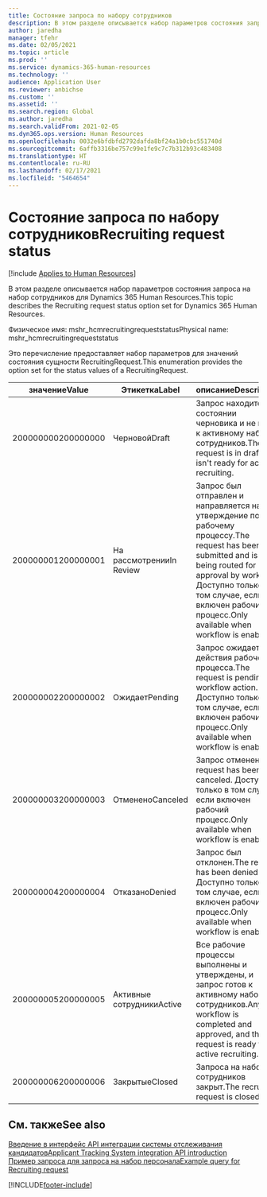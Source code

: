 ```yaml
---
title: Состояние запроса по набору сотрудников
description: В этом разделе описывается набор параметров состояния запроса на набор сотрудников для Dynamics 365 Human Resources.
author: jaredha
manager: tfehr
ms.date: 02/05/2021
ms.topic: article
ms.prod: ''
ms.service: dynamics-365-human-resources
ms.technology: ''
audience: Application User
ms.reviewer: anbichse
ms.custom: ''
ms.assetid: ''
ms.search.region: Global
ms.author: jaredha
ms.search.validFrom: 2021-02-05
ms.dyn365.ops.version: Human Resources
ms.openlocfilehash: 0032e6bfdbfd2792dafda8bf24a1b0cbc551740d
ms.sourcegitcommit: 6affb3316be757c99e1fe9c7c7b312b93c483408
ms.translationtype: HT
ms.contentlocale: ru-RU
ms.lasthandoff: 02/17/2021
ms.locfileid: "5464654"
---
```

# <a name="recruiting-request-status"></a><span data-ttu-id="01e74-103">Состояние запроса по набору сотрудников</span><span class="sxs-lookup"><span data-stu-id="01e74-103">Recruiting request status</span></span>

[!include [Applies to Human Resources](../includes/applies-to-hr.md)]

<span data-ttu-id="01e74-104">В этом разделе описывается набор параметров состояния запроса на набор сотрудников для Dynamics 365 Human Resources.</span><span class="sxs-lookup"><span data-stu-id="01e74-104">This topic describes the Recruiting request status option set for Dynamics 365 Human Resources.</span></span>

<span data-ttu-id="01e74-105">Физическое имя: mshr_hcmrecruitingrequeststatus</span><span class="sxs-lookup"><span data-stu-id="01e74-105">Physical name: mshr_hcmrecruitingrequeststatus</span></span>

<span data-ttu-id="01e74-106">Это перечисление предоставляет набор параметров для значений состояния сущности RecruitingRequest.</span><span class="sxs-lookup"><span data-stu-id="01e74-106">This enumeration provides the option set for the status values of a RecruitingRequest.</span></span>

| <span data-ttu-id="01e74-107">значение</span><span class="sxs-lookup"><span data-stu-id="01e74-107">Value</span></span> | <span data-ttu-id="01e74-108">Этикетка</span><span class="sxs-lookup"><span data-stu-id="01e74-108">Label</span></span> | <span data-ttu-id="01e74-109">описание</span><span class="sxs-lookup"><span data-stu-id="01e74-109">Description</span></span> |
| --- | --- | --- |
| <span data-ttu-id="01e74-110">200000000</span><span class="sxs-lookup"><span data-stu-id="01e74-110">200000000</span></span> | <span data-ttu-id="01e74-111">Черновой</span><span class="sxs-lookup"><span data-stu-id="01e74-111">Draft</span></span> | <span data-ttu-id="01e74-112">Запрос находится в состоянии черновика и не готов к активному набору сотрудников.</span><span class="sxs-lookup"><span data-stu-id="01e74-112">The request is in draft and isn't ready for active recruiting.</span></span> |
| <span data-ttu-id="01e74-113">200000001</span><span class="sxs-lookup"><span data-stu-id="01e74-113">200000001</span></span> | <span data-ttu-id="01e74-114">На рассмотрении</span><span class="sxs-lookup"><span data-stu-id="01e74-114">In Review</span></span> | <span data-ttu-id="01e74-115">Запрос был отправлен и направляется на утверждение по рабочему процессу.</span><span class="sxs-lookup"><span data-stu-id="01e74-115">The request has been submitted and is being routed for approval by workflow.</span></span> <span data-ttu-id="01e74-116">Доступно только в том случае, если включен рабочий процесс.</span><span class="sxs-lookup"><span data-stu-id="01e74-116">Only available when workflow is enabled.</span></span> |
| <span data-ttu-id="01e74-117">200000002</span><span class="sxs-lookup"><span data-stu-id="01e74-117">200000002</span></span> | <span data-ttu-id="01e74-118">Ожидает</span><span class="sxs-lookup"><span data-stu-id="01e74-118">Pending</span></span> | <span data-ttu-id="01e74-119">Запрос ожидает действия рабочего процесса.</span><span class="sxs-lookup"><span data-stu-id="01e74-119">The request is pending workflow action.</span></span> <span data-ttu-id="01e74-120">Доступно только в том случае, если включен рабочий процесс.</span><span class="sxs-lookup"><span data-stu-id="01e74-120">Only available when workflow is enabled.</span></span> |
| <span data-ttu-id="01e74-121">200000003</span><span class="sxs-lookup"><span data-stu-id="01e74-121">200000003</span></span> | <span data-ttu-id="01e74-122">Отменено</span><span class="sxs-lookup"><span data-stu-id="01e74-122">Canceled</span></span> | <span data-ttu-id="01e74-123">Запрос отменен.</span><span class="sxs-lookup"><span data-stu-id="01e74-123">The request has been canceled.</span></span> <span data-ttu-id="01e74-124">Доступно только в том случае, если включен рабочий процесс.</span><span class="sxs-lookup"><span data-stu-id="01e74-124">Only available when workflow is enabled.</span></span> |
| <span data-ttu-id="01e74-125">200000004</span><span class="sxs-lookup"><span data-stu-id="01e74-125">200000004</span></span> | <span data-ttu-id="01e74-126">Отказано</span><span class="sxs-lookup"><span data-stu-id="01e74-126">Denied</span></span> | <span data-ttu-id="01e74-127">Запрос был отклонен.</span><span class="sxs-lookup"><span data-stu-id="01e74-127">The request has been denied.</span></span> <span data-ttu-id="01e74-128">Доступно только в том случае, если включен рабочий процесс.</span><span class="sxs-lookup"><span data-stu-id="01e74-128">Only available when workflow is enabled.</span></span> |
| <span data-ttu-id="01e74-129">200000005</span><span class="sxs-lookup"><span data-stu-id="01e74-129">200000005</span></span> | <span data-ttu-id="01e74-130">Активные сотрудники</span><span class="sxs-lookup"><span data-stu-id="01e74-130">Active</span></span> | <span data-ttu-id="01e74-131">Все рабочие процессы выполнены и утверждены, и запрос готов к активному набору сотрудников.</span><span class="sxs-lookup"><span data-stu-id="01e74-131">Any workflow is completed and approved, and the request is ready for active recruiting.</span></span> |
| <span data-ttu-id="01e74-132">200000006</span><span class="sxs-lookup"><span data-stu-id="01e74-132">200000006</span></span> | <span data-ttu-id="01e74-133">Закрытые</span><span class="sxs-lookup"><span data-stu-id="01e74-133">Closed</span></span> | <span data-ttu-id="01e74-134">Запроса на набор сотрудников закрыт.</span><span class="sxs-lookup"><span data-stu-id="01e74-134">The recruiting request is closed.</span></span> |

## <a name="see-also"></a><span data-ttu-id="01e74-135">См. также</span><span class="sxs-lookup"><span data-stu-id="01e74-135">See also</span></span>

[<span data-ttu-id="01e74-136">Введение в интерфейс API интеграции системы отслеживания кандидатов</span><span class="sxs-lookup"><span data-stu-id="01e74-136">Applicant Tracking System integration API introduction</span></span>](hr-admin-integration-ats-api-introduction.md)<br>
[<span data-ttu-id="01e74-137">Пример запроса для запроса на набор персонала</span><span class="sxs-lookup"><span data-stu-id="01e74-137">Example query for Recruiting request</span></span>](hr-admin-integration-ats-api-recruiting-request-example-query.md)


[!INCLUDE[footer-include](../includes/footer-banner.md)]
